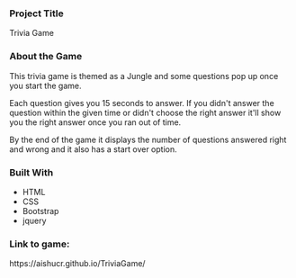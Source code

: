 <h3>Project Title</h3>
<p>Trivia Game</p>
<h3>About the Game</h3>
<p>This trivia game is themed as a Jungle and some questions pop up once you start the game.

Each question gives you 15 seconds to answer. If you didn't answer the question within the given time or didn't choose the right answer it'll show you the right answer once you ran out of time. 

By the end of the game it displays the number of questions answered right and wrong and it also has a start over option.
<p>
<h3>Built With</h3>
<ul>
  <li>HTML</li>
  <li>CSS</li>
  <li>Bootstrap</li>
  <li>jquery</li>
</ul>
<h3>Link to game: </h3>
 https://aishucr.github.io/TriviaGame/

